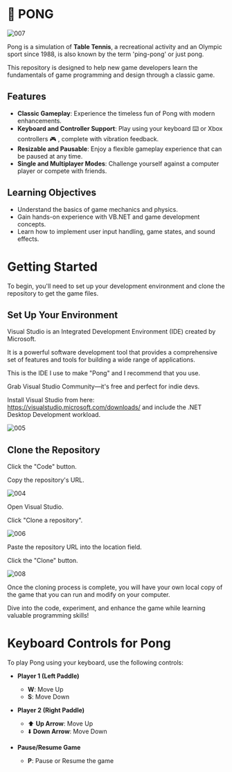# 🏓 PONG

![007](https://github.com/user-attachments/assets/080dce96-1376-415d-89a2-9e5c313572ae)

Pong is a  simulation of **Table Tennis**, a recreational activity and an Olympic sport since 1988, is also known by the term 'ping-pong' or just pong.

This repository is designed to help new game developers learn the fundamentals of game programming and design through a classic game.

## Features
- **Classic Gameplay**: Experience the timeless fun of Pong with modern enhancements.
- **Keyboard and Controller Support**: Play using your keyboard ⌨️ or Xbox controllers 🎮 , complete with vibration feedback.
- **Resizable and Pausable**: Enjoy a flexible gameplay experience that can be paused at any time.
- **Single and Multiplayer Modes**: Challenge yourself against a computer player or compete with friends.

## Learning Objectives
- Understand the basics of game mechanics and physics.
- Gain hands-on experience with VB.NET and game development concepts.
- Learn how to implement user input handling, game states, and sound effects.






# Getting Started
To begin, you'll need to set up your development environment and clone the repository to get the game files. 

## **Set Up Your Environment**

Visual Studio is an Integrated Development Environment (IDE) created by Microsoft. 

It is a powerful software development tool that provides a comprehensive set of features and tools for building a wide range of applications.

This is the IDE I use to make "Pong" and I recommend that you use.

Grab Visual Studio Community—it's free and perfect for indie devs.

Install Visual Studio from here:  https://visualstudio.microsoft.com/downloads/ and include the .NET Desktop Development workload.


![005](https://github.com/user-attachments/assets/2c8d863d-df92-4989-b5af-1f70e503d4f9)

## **Clone the Repository** 

Click the "Code" button.

Copy the repository's URL.

![004](https://github.com/user-attachments/assets/e6af64b6-28b9-4f88-876c-bec9cc5a8464)

Open Visual Studio.

Click "Clone a repository".



![006](https://github.com/user-attachments/assets/e7e542f5-a0f6-4258-bc58-491db0a0a78d)

Paste the repository URL into the location field.

Click the "Clone" button.

![008](https://github.com/user-attachments/assets/fd1627da-83ab-48ed-9c3b-ffc6049add27)

Once the cloning process is complete, you will have your own local copy of the game that you can run and modify on your computer.

Dive into the code, experiment, and enhance the game while learning valuable programming skills!


# Keyboard Controls for Pong

To play Pong using your keyboard, use the following controls:

- **Player 1 (Left Paddle)**
  - **W**: Move Up
  - **S**: Move Down

- **Player 2 (Right Paddle)**
  - ⬆️ **Up Arrow**: Move Up
  - ⬇️ **Down Arrow**: Move Down

- **Pause/Resume Game**
  - **P**: Pause or Resume the game


